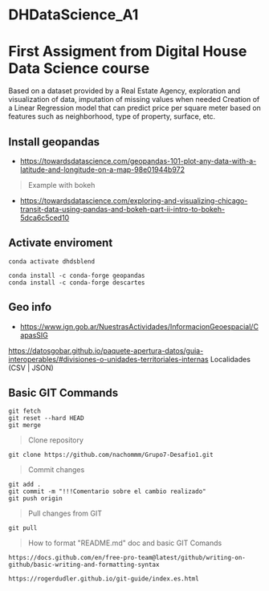 # DHDataScience_A1

# First Assigment from Digital House Data Science course

Based on a dataset provided by a Real Estate Agency, exploration and visualization of data, imputation of missing values when needed
Creation of a Linear Regression model that can predict price per square meter based on features such as neighborhood, type of property, surface, etc.

## Install geopandas 

 - https://towardsdatascience.com/geopandas-101-plot-any-data-with-a-latitude-and-longitude-on-a-map-98e01944b972
 
> Example with bokeh

 - https://towardsdatascience.com/exploring-and-visualizing-chicago-transit-data-using-pandas-and-bokeh-part-ii-intro-to-bokeh-5dca6c5ced10

## Activate enviroment

```
conda activate dhdsblend
```
```
conda install -c conda-forge geopandas
conda install -c conda-forge descartes
```
## Geo info
- https://www.ign.gob.ar/NuestrasActividades/InformacionGeoespacial/CapasSIG

https://datosgobar.github.io/paquete-apertura-datos/guia-interoperables/#divisiones-o-unidades-territoriales-internas
 Localidades (CSV | JSON)

## Basic GIT Commands

```
git fetch
git reset --hard HEAD
git merge
```

> Clone repository

```
git clone https://github.com/nachommm/Grupo7-Desafio1.git

```

> Commit changes

```
git add .
git commit -m "!!!Comentario sobre el cambio realizado"
git push origin
```

> Pull changes from GIT 

```
git pull
```

> How to format "README.md" doc and basic GIT Comands

```
https://docs.github.com/en/free-pro-team@latest/github/writing-on-github/basic-writing-and-formatting-syntax

https://rogerdudler.github.io/git-guide/index.es.html

```




